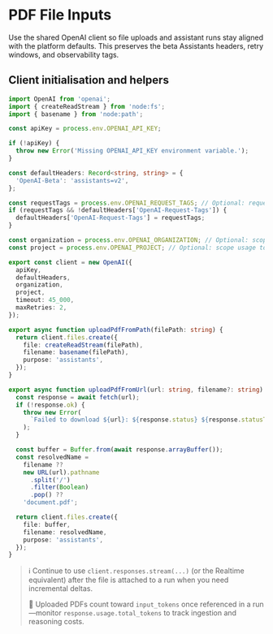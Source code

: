 # PDF File Inputs

Use the shared OpenAI client so file uploads and assistant runs stay aligned
with the platform defaults.
This preserves the beta Assistants headers, retry windows, and observability tags.

## Client initialisation and helpers

```ts
import OpenAI from 'openai';
import { createReadStream } from 'node:fs';
import { basename } from 'node:path';

const apiKey = process.env.OPENAI_API_KEY;

if (!apiKey) {
  throw new Error('Missing OPENAI_API_KEY environment variable.');
}

const defaultHeaders: Record<string, string> = {
  'OpenAI-Beta': 'assistants=v2',
};

const requestTags = process.env.OPENAI_REQUEST_TAGS; // Optional: request tags.
if (requestTags && !defaultHeaders['OpenAI-Request-Tags']) {
  defaultHeaders['OpenAI-Request-Tags'] = requestTags;
}

const organization = process.env.OPENAI_ORGANIZATION; // Optional: scope to an org.
const project = process.env.OPENAI_PROJECT; // Optional: scope usage to a project.

export const client = new OpenAI({
  apiKey,
  defaultHeaders,
  organization,
  project,
  timeout: 45_000,
  maxRetries: 2,
});

export async function uploadPdfFromPath(filePath: string) {
  return client.files.create({
    file: createReadStream(filePath),
    filename: basename(filePath),
    purpose: 'assistants',
  });
}

export async function uploadPdfFromUrl(url: string, filename?: string) {
  const response = await fetch(url);
  if (!response.ok) {
    throw new Error(
      `Failed to download ${url}: ${response.status} ${response.statusText}`,
    );
  }

  const buffer = Buffer.from(await response.arrayBuffer());
  const resolvedName =
    filename ??
    new URL(url).pathname
      .split('/')
      .filter(Boolean)
      .pop() ??
    'document.pdf';

  return client.files.create({
    file: buffer,
    filename: resolvedName,
    purpose: 'assistants',
  });
}
```

> ℹ️ Continue to use `client.responses.stream(...)` (or the Realtime equivalent)
> after the file is attached to a run when you need incremental deltas.
>
> 🧮 Uploaded PDFs count toward `input_tokens` once referenced in a run—monitor
> `response.usage.total_tokens` to track ingestion and reasoning costs.
